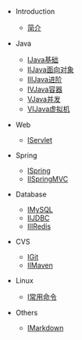 * Introduction
    * [简介](README.md)

* Java
    * [ⅠJava基础](docs/java/Java基础.md)
    * [ⅡJava面向对象](docs/java/Java对象.md)    
    * [ⅢJava进阶](docs/java/Java进阶.md)
    * [ⅣJava容器](docs/java/Java容器.md)  
    * [ⅤJava并发](docs/java/Java并发.md)
    * [ⅥJava虚拟机](docs/java/Java虚拟机.md)  

* Web
    * [ⅠServlet](docs/web/servlet.md)

* Spring
    * [ⅠSpring](docs/spring/spring.md)
    * [ⅡSpringMVC](docs/spring/SpringMVC.md)

* Database
    * [ⅠMySQL](docs/database/MySQL.md)
    * [ⅡJDBC](docs/database/JDBC.md)
    * [ⅢRedis](docs/database/Redis.md)

* CVS
    * [ⅠGit](docs/cvs/Git.md)
    * [ⅡMaven](docs/cvs/Maven.md)

* Linux
    * [Ⅰ常用命令](docs/linux/常用命令.md)

* Others
    * [ⅠMarkdown](docs/others/Markdown.md)